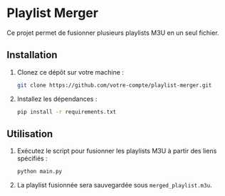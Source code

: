 # Playlist Merger

Ce projet permet de fusionner plusieurs playlists M3U en un seul fichier. 

## Installation
1. Clonez ce dépôt sur votre machine :
    ```bash
    git clone https://github.com/votre-compte/playlist-merger.git
    ```

2. Installez les dépendances :
    ```bash
    pip install -r requirements.txt
    ```

## Utilisation
1. Exécutez le script pour fusionner les playlists M3U à partir des liens spécifiés :
    ```bash
    python main.py
    ```

2. La playlist fusionnée sera sauvegardée sous `merged_playlist.m3u`.
